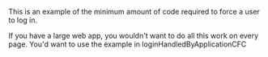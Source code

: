 This is an example of the minimum amount of code required to force a user to log in.

If you have a large web app, you wouldn't want to do all this work on every page. You'd want to use the example in loginHandledByApplicationCFC